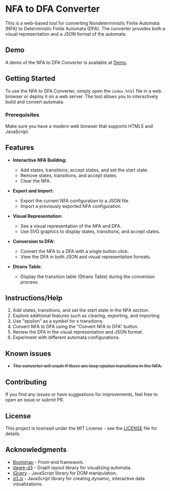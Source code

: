 # NFA to DFA Converter

This is a web-based tool for converting Nondeterministic Finite Automata (NFA) to Deterministic Finite Automata (DFA). The converter provides both a visual representation and a JSON format of the automata.

## Demo

A demo of the NFA to DFA Converter is available at [Demo](https://matinkg.github.io/nfa-to-dfa/).

## Getting Started

To use the NFA to DFA Converter, simply open the `index.html` file in a web browser or deploy it on a web server. The tool allows you to interactively build and convert automata.

### Prerequisites

Make sure you have a modern web browser that supports HTML5 and JavaScript.

## Features

- **Interactive NFA Building:**
  - Add states, transitions, accept states, and set the start state.
  - Remove states, transitions, and accept states.
  - Clear the NFA.

- **Export and Import:**
  - Export the current NFA configuration to a JSON file.
  - Import a previously exported NFA configuration.

- **Visual Representation:**
  - See a visual representation of the NFA and DFA.
  - Use SVG graphics to display states, transitions, and accept states.

- **Conversion to DFA:**
  - Convert the NFA to a DFA with a single button click.
  - View the DFA in both JSON and visual representation formats.

- **Dtrans Table:**
  - Display the transition table (Dtrans Table) during the conversion process.

## Instructions/Help

1. Add states, transitions, and set the start state in the NFA section.
2. Explore additional features such as clearing, exporting, and importing.
3. Use "epsilon" as a symbol for ε transitions.
4. Convert NFA to DFA using the "Convert NFA to DFA" button.
5. Review the DFA in the visual representation and JSON format.
6. Experiment with different automata configurations.

## Known issues

- <del>The converter will crash if there are loop epsilon transitions in the NFA.</del>

## Contributing

If you find any issues or have suggestions for improvements, feel free to open an issue or submit PR.

## License

This project is licensed under the MIT License - see the [LICENSE](LICENSE) file for details.

## Acknowledgments

- [Bootstrap](https://getbootstrap.com/) - Front-end framework.
- [dagre-d3](https://github.com/dagrejs/dagre-d3) - Graph layout library for visualizing automata.
- [jQuery](https://jquery.com/) - JavaScript library for DOM manipulation.
- [d3.js](https://d3js.org/) - JavaScript library for creating dynamic, interactive data visualizations.
